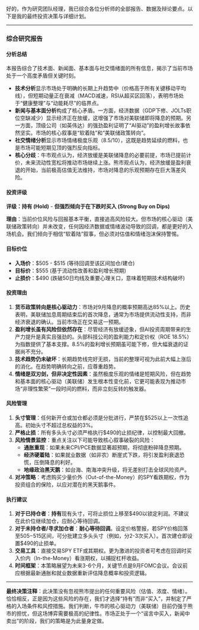 好的，作为研究团队经理，我已综合各位分析师的全部报告、数据及辩论要点。以下是我的最终投资决策与详细计划。

---

### **综合研究报告**

#### **分析总结**

本报告综合了技术面、新闻面、基本面与社交情绪面的所有信息，揭示了当前市场处于一个高度矛盾但关键时刻。

*   **技术分析**显示市场处于明确的长期上升趋势中（价格高于所有关键移动平均线），但短期动量正在衰减（MACD减速，RSI从超买区回落），表明市场处于“健康整理”与“动能耗尽”的临界点。
*   **新闻与基本面分析**构成了核心矛盾。一方面，经济数据（GDP下修、JOLTs职位空缺减少）显示经济正在放缓，这增强了市场对美联储即将降息的预期。另一方面，顶级公司（如英伟达）的强劲盈利证明了“AI驱动”的盈利增长故事依然坚实。市场的核心叙事是“软着陆”和“美联储政策转向”。
*   **社交情绪分析**显示市场情绪极度乐观（8.5/10），这既是趋势延续的燃料，也是市场可能短期见顶的强烈反向指标。
*   **核心分歧**：牛市观点认为，经济放缓是美联储降息的必要前提，市场已提前计价，未来流动性宽松将推动市场继续上涨。熊市观点认为，经济放缓是盈利衰退的开始，当前极高估值无法维持，市场对降息的乐观预期存在巨大落差风险。

#### **投资评级**

**评级：持有 (Hold)** - **但强烈倾向于在下跌时买入 (Strong Buy on Dips)**

**理由**：当前价位风险与回报基本平衡，直接追高风险较大。但市场的核心驱动（美联储政策转向）并未改变，任何因经济数据或情绪波动导致的回调，都是更好的入场机会。我们倾向于相信“软着陆”叙事，但必须对估值和情绪泡沫保持警惕。

#### **目标价位**

*   **入场价**：$505 - $515 (等待回调至该区间加仓/建仓)
*   **目标价**：$555 (基于流动性改善和盈利增长预期)
*   **止损价**：$490 (跌破50日均线及重要心理关口，意味着短期技术结构破坏)

#### **投资理由**

1.  **货币政策转向是核心驱动力**：市场对9月降息的概率预期高达85%以上。历史表明，美联储加息周期结束后的首次降息，通常为市场提供流动性支持，而非经济衰退的确认。当前市场正在交易这一预期。
2.  **盈利增长虽有风险但依然存在**：尽管经济有放缓迹象，但AI投资周期带来的生产力提升是真实且强劲的。头部科技公司的盈利能力和定价权（ROE 18.5%）为指数提供了基本支撑。8.5%的盈利增长预期虽可能下修，但大幅衰退的证据尚不充分。
3.  **技术趋势仍未破坏**：长期趋势线完好无损，当前的整理可视为此前大幅上涨后的消化。在趋势明确转向之前，应尊重趋势。
4.  **情绪是双刃剑，但非决定性因素**：虽然极度乐观的情绪是短期风险，但在趋势和基本面的核心驱动（美联储）发生根本性变化前，它更可能表现为推动市场“非理性繁荣”一段时间的燃料，而非立刻反转的触发器。

#### **风险管理**

1.  **头寸管理**：任何新开仓或加仓都必须是分批进行，严禁在$525以上一次性追高。初始头寸不超过总权益的3%。
2.  **严格止损**：所有多头头寸必须严格执行$490的止损纪律，以控制最大回撤。
3.  **风险情景监控**：重点关注以下可能导致核心叙事破裂的风险：
    *   **通胀重现**：如果未来CPI/PCE数据显著超预期，将彻底粉碎降息预期。
    *   **经济硬着陆**：如果就业数据（如非农）断崖式下跌，将引发盈利衰退恐慌，压倒降息的利好。
    *   **地缘政治黑天鹅**：如台海、南海冲突升级，将无差别打击全球风险资产。
4.  **对冲策略**：考虑购买少量价外（Out-of-the-Money）的SPY看跌期权，作为投资组合的保险，以应对潜在的黑天鹅事件。

#### **执行建议**

1.  **对于已持仓者**：**持有**现有头寸，可将止损位上移至$490以锁定利润。不建议在此价位继续加仓，应耐心等待回调。
2.  **对于未持仓者/寻求加仓者**：**耐心等待回调**。设定价格警报，若SPY价格回落至$505-$515区间，可分批建立多头头寸（例如，分2-3次买入）。首次建仓即设置$490的止损单。
3.  **交易工具**：直接交易SPY ETF或其期权。更为激进的投资者可考虑在回调时买入价内（In-the-Money）看涨期权，以捕捉杠杆收益。
4.  **时间框架**：本策略展望为未来3-6个月，关键节点是9月FOMC会议。会议前应根据最新通胀和就业数据重新评估降息概率和投资逻辑。

---
**最终决策注释**：此决策没有忽视熊市提出的任何重要风险（估值、浓度、情绪）。恰恰相反，正是因为这些风险的存在，我们才选择“持有”而非“买入”，并制定了严格的入场条件和风控措施。我们判断，牛市的核心驱动力（美联储）目前仍强于熊市的担忧，但这场博弈需要极高的纪律性。市场正处于一个“谣言中买入，新闻中卖出”的阶段，我们的策略是为此量身定做。